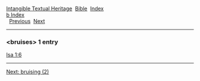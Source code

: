 [Intangible Textual Heritage](../../index)  [Bible](../index) 
[Index](index)   
[b Index](_b_)  
  [Previous](c01733)  [Next](c01735) 

------------------------------------------------------------------------

### &lt;bruises&gt; 1 entry

[Isa 1:6](../kjv/isa001.htm#006)  

------------------------------------------------------------------------

[Next: bruising (2)](c01735)
